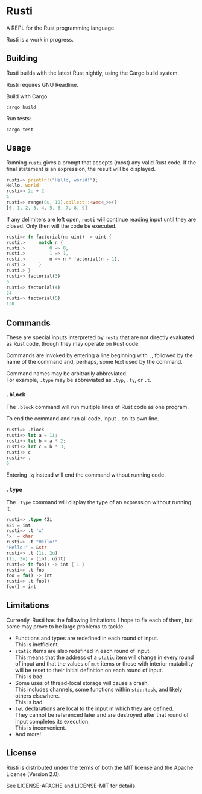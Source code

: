 # Rusti

A REPL for the Rust programming language.

Rusti is a work in progress.

## Building

Rusti builds with the latest Rust nightly, using the Cargo build system.

Rusti requires GNU Readline.

Build with Cargo:

    cargo build

Run tests:

    cargo test

## Usage

Running `rusti` gives a prompt that accepts (most) any valid Rust code.
If the final statement is an expression, the result will be displayed.

```rust
rusti=> println!("Hello, world!");
Hello, world!
rusti=> 2u + 2
4
rusti=> range(0u, 10).collect::<Vec<_>>()
[0, 1, 2, 3, 4, 5, 6, 7, 8, 9]
```

If any delimiters are left open, `rusti` will continue reading input until they are closed.
Only then will the code be executed.

```rust
rusti=> fn factorial(n: uint) -> uint {
rusti.>     match n {
rusti.>         0 => 0,
rusti.>         1 => 1,
rusti.>         n => n * factorial(n - 1),
rusti.>     }
rusti.> }
rusti=> factorial(3)
6
rusti=> factorial(4)
24
rusti=> factorial(5)
120
```

## Commands

These are special inputs interpreted by `rusti` that are not directly
evaluated as Rust code, though they may operate on Rust code.

Commands are invoked by entering a line beginning with `.`, followed by the
name of the command and, perhaps, some text used by the command.

Command names may be arbitrarily abbreviated.  
For example, `.type` may be abbreviated as `.typ`, `.ty`, or `.t`.

### `.block`

The `.block` command will run multiple lines of Rust code as one program.

To end the command and run all code, input `.` on its own line.

```rust
rusti=> .block
rusti+> let a = 1i;
rusti+> let b = a * 2;
rusti+> let c = b * 3;
rusti+> c
rusti+> .
6
```

Entering `.q` instead will end the command without running code.

### `.type`

The `.type` command will display the type of an expression without running it.

```rust
rusti=> .type 42i
42i = int
rusti=> .t 'x'
'x' = char
rusti=> .t "Hello!"
"Hello!" = &str
rusti=> .t (1i, 2u)
(1i, 2u) = (int, uint)
rusti=> fn foo() -> int { 1 }
rusti=> .t foo
foo = fn() -> int
rusti=> .t foo()
foo() = int
```

## Limitations

Currently, Rusti has the following limitations.
I hope to fix each of them, but some may prove to be large problems to tackle.

* Functions and types are redefined in each round of input.  
  This is inefficient.
* `static` items are also redefined in each round of input.  
  This means that the address of a `static` item will change in every round
  of input and that the values of `mut` items or those with interior mutability
  will be reset to their initial definition on each round of input.  
  This is bad.
* Some uses of thread-local storage will cause a crash.  
  This includes channels, some functions within `std::task`,
  and likely others elsewhere.  
  This is bad.
* `let` declarations are local to the input in which they are defined.  
  They cannot be referenced later and are destroyed after that round of input
  completes its execution.  
  This is inconvenient.
* And more!

## License

Rusti is distributed under the terms of both the MIT license and the
Apache License (Version 2.0).

See LICENSE-APACHE and LICENSE-MIT for details.
